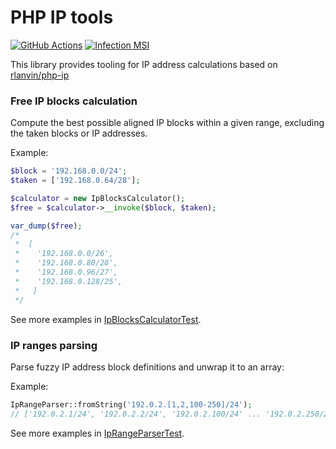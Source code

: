 # PHP IP tools

[![GitHub Actions](https://github.com/hiqdev/php-ip-tools/workflows/Tests/badge.svg)](https://github.com/hiqdev/php-ip-tools/actions)
[![Infection MSI](https://badge.stryker-mutator.io/github.com/hiqdev/php-ip-tools/master)](https://infection.github.io)

This library provides tooling for IP address calculations based on [rlanvin/php-ip](https://github.com/rlanvin/php-ip)

### Free IP blocks calculation

Compute the best possible aligned IP blocks within a given range,
excluding the taken blocks or IP addresses.

Example:
```php
$block = '192.168.0.0/24';
$taken = ['192.168.0.64/28'];

$calculator = new IpBlocksCalculator();
$free = $calculator->__invoke($block, $taken);

var_dump($free);
/*
 *  [
 *    '192.168.0.0/26',
 *    '192.168.0.80/28',
 *    '192.168.0.96/27',
 *    '192.168.0.128/25',
 *   ]
 */
```

See more examples in [IpBlocksCalculatorTest](blob/master/tests/Unit/IpBlocksCalculatorTest.php).


### IP ranges parsing

Parse fuzzy IP address block definitions and unwrap it to an array:

Example:
```php
IpRangeParser::fromString('192.0.2.[1,2,100-250]/24');
// ['192.0.2.1/24', '192.0.2.2/24', '192.0.2.100/24' ... '192.0.2.250/24']
```

See more examples in [IpRangeParserTest](blob/master/tests/Unit/IpRangeParseTest.php).
